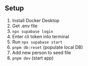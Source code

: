 ## Setup

1. Install Docker Desktop
2. Get .env file
3. `npx supabase login`
4. Enter cli token into terminal
5. Run `npx supabase start`
6. `pnpm db:reset` (populate local DB)
7. Add new person to seed file
8. `pnpm dev` (start app)
